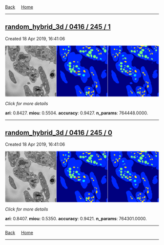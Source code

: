 
[Back](..)&nbsp;&nbsp;&nbsp;&nbsp;&nbsp;[Home](https://leapmanlab.github.io/snapshots)

---

<div class="summary"><a href="1"><h2>random_hybrid_3d / 0416 / 245 / 1</h2></a><p>Created 18 Apr 2019, 16:41:06
</p><a href="1"><img src="1/media/summary.png" align="center"></a><p>
<i>Click for more details</i>
</p></div>

**ari**: 0.8427. **miou**: 0.5504. **accuracy**: 0.9427. **n_params**: 764448.0000. 

---

<div class="summary"><a href="0"><h2>random_hybrid_3d / 0416 / 245 / 0</h2></a><p>Created 18 Apr 2019, 16:41:06
</p><a href="0"><img src="0/media/summary.png" align="center"></a><p>
<i>Click for more details</i>
</p></div>

**ari**: 0.8407. **miou**: 0.5350. **accuracy**: 0.9421. **n_params**: 764301.0000. 

---

[Back](..)&nbsp;&nbsp;&nbsp;&nbsp;&nbsp;[Home](https://leapmanlab.github.io/snapshots)

---